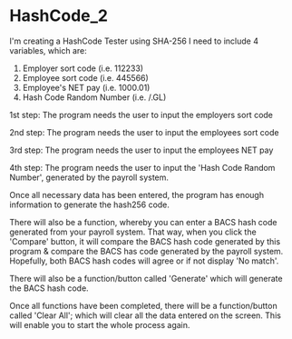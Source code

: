 # HashCode_2
I'm creating a HashCode Tester using SHA-256
I need to include 4 variables, which are:
1. Employer sort code (i.e. 112233)
2. Employee sort code (i.e. 445566)
3. Employee's NET pay (i.e. 1000.01)
4. Hash Code Random Number (i.e. /.GL)

1st step: The program needs the user to input the employers sort code

2nd step: The program needs the user to input the employees sort code

3rd step: The program needs the user to input the employees NET pay

4th step: The program needs the user to input the 'Hash Code Random Number', generated by the payroll system.

Once all necessary data has been entered, the program has enough information to generate the hash256 code.

There will also be a function, whereby you can enter a BACS hash code generated from your payroll system. That way, when you click the 'Compare' button, it will compare the BACS hash code generated by this program & compare the BACS has code generated by the payroll system. Hopefully, both BACS hash codes will agree or if not display 'No match'.

There will also be a function/button called 'Generate' which will generate the BACS hash code.

Once all functions have been completed, there will be a function/button called 'Clear All'; which will clear all the data entered on the screen. This will enable you to start the whole process again.
